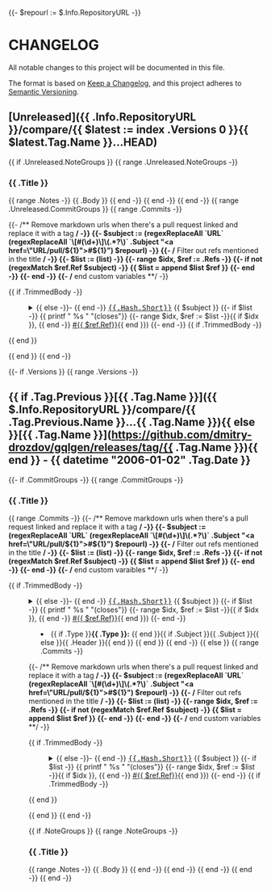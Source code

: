 {{- $repourl := $.Info.RepositoryURL -}}
# CHANGELOG
All notable changes to this project will be documented in this file.

The format is based on [Keep a Changelog](https://keepachangelog.com/en/1.0.0/),
and this project adheres to [Semantic Versioning](https://semver.org/spec/v2.0.0.html).

<a name="unreleased"></a>
## [Unreleased]({{ .Info.RepositoryURL }}/compare/{{ $latest := index .Versions 0 }}{{ $latest.Tag.Name }}...HEAD)

{{ if .Unreleased.NoteGroups }}
{{ range .Unreleased.NoteGroups -}}
### {{ .Title }}
{{ range .Notes -}}
{{ .Body }}
{{ end -}}  <!-- end of Notes -->
{{ end -}} <!-- end of NoteGroups -->
{{ end -}}  <!-- end of if -->
{{ range .Unreleased.CommitGroups }}
{{ range .Commits -}}

{{- /** Remove markdown urls when there's a pull request linked and replace it with a tag **/ -}}
{{- $subject := (regexReplaceAll `URL` (regexReplaceAll `\[#(\d+)\]\(.*?\)` .Subject "<a href=\"URL/pull/${1}\">#${1}</a>") $repourl) -}}
{{- /** Filter out refs mentioned in the title **/ -}}
{{- $list := (list) -}}
{{- range $idx, $ref := .Refs -}}
{{- if not (regexMatch $ref.Ref $subject) -}}
{{ $list = append $list $ref }}
{{- end -}}
{{- end -}}
{{- /** end custom variables **/ -}}

{{ if .TrimmedBody -}}<dl><dd><details><summary>{{ else -}}- {{ end -}}
<a href="{{$repourl}}/commit/{{.Hash.Long}}"><tt>{{.Hash.Short}}</tt></a> {{ $subject }}
{{- if $list -}}
{{ printf " %s " "(closes"}}
{{- range $idx, $ref := $list -}}{{ if $idx }}, {{ end -}}
<a href="{{ $repourl }}/issues/{{ $ref.Ref}}"> #{{ $ref.Ref}}</a>{{ end }})
{{- end -}}
{{ if .TrimmedBody -}}</summary>{{ printf "\n\n%s\n\n" .TrimmedBody }}</details></dd></dl>{{ end }}

{{ end }} <!-- end of Commits -->
{{ end -}} <!-- end of CommitGroups -->

{{- if .Versions }}
{{ range .Versions -}}
<a name="{{ .Tag.Name }}"></a>
## {{ if .Tag.Previous }}[{{ .Tag.Name }}]({{ $.Info.RepositoryURL }}/compare/{{ .Tag.Previous.Name }}...{{ .Tag.Name }}){{ else }}[{{ .Tag.Name }}](https://github.com/dmitry-drozdov/gqlgen/releases/tag/{{ .Tag.Name }}){{ end }} - {{ datetime "2006-01-02" .Tag.Date }}
{{- if .CommitGroups -}}
{{ range .CommitGroups -}}

### {{ .Title }}
{{ range .Commits -}}
{{- /** Remove markdown urls when there's a pull request linked and replace it with a tag **/ -}}
{{- $subject := (regexReplaceAll `URL` (regexReplaceAll `\[#(\d+)\]\(.*?\)` .Subject "<a href=\"URL/pull/${1}\">#${1}</a>") $repourl) -}}
{{- /** Filter out refs mentioned in the title **/ -}}
{{- $list := (list) -}}
{{- range $idx, $ref := .Refs -}}
{{- if not (regexMatch $ref.Ref $subject) -}}
{{ $list = append $list $ref }}
{{- end -}}
{{- end -}}
{{- /** end custom varaibles **/ -}}

{{ if .TrimmedBody -}}<dl><dd><details><summary>{{ else -}}- {{ end -}}
<a href="{{$repourl}}/commit/{{.Hash.Long}}"><tt>{{.Hash.Short}}</tt></a> {{ $subject }}
{{- if $list -}}
{{ printf " %s " "(closes"}}
{{- range $idx, $ref := $list -}}{{ if $idx }}, {{ end -}}
<a href="{{ $repourl }}/issues/{{ $ref.Ref}}"> #{{ $ref.Ref}}</a>{{ end }})
{{- end -}}

- {{ if .Type }}**{{ .Type }}:** {{ end }}{{ if .Subject }}{{ .Subject }}{{ else }}{{ .Header }}{{ end }}
{{ end }} <!-- end of Commits -->
{{ end -}} <!-- end of CommitGroups -->
{{ else }}
{{ range .Commits -}}

{{- /** Remove markdown urls when there's a pull request linked and replace it with a tag **/ -}}
{{- $subject := (regexReplaceAll `URL` (regexReplaceAll `\[#(\d+)\]\(.*?\)` .Subject "<a href=\"URL/pull/${1}\">#${1}</a>") $repourl) -}}
{{- /** Filter out refs mentioned in the title **/ -}}
{{- $list := (list) -}}
{{- range $idx, $ref := .Refs -}}
{{- if not (regexMatch $ref.Ref $subject) -}}
{{ $list = append $list $ref }}
{{- end -}}
{{- end -}}
{{- /** end custom variables **/ -}}

{{ if .TrimmedBody -}}<dl><dd><details><summary>{{ else -}}- {{ end -}}
<a href="{{$repourl}}/commit/{{.Hash.Long}}"><tt>{{.Hash.Short}}</tt></a> {{ $subject }}
{{- if $list -}}
{{ printf " %s " "(closes"}}
{{- range $idx, $ref := $list -}}{{ if $idx }}, {{ end -}}
<a href="{{ $repourl }}/issues/{{ $ref.Ref}}"> #{{ $ref.Ref}}</a>{{ end }})
{{- end -}}
{{ if .TrimmedBody -}}</summary>{{ printf "\n\n%s\n\n" .TrimmedBody }}</details></dd></dl>{{ end }}

{{ end }} <!-- end of Commits -->
{{ end -}} <!-- end of Else -->

{{ if .NoteGroups }}
{{ range .NoteGroups -}}
### {{ .Title }}
{{ range .Notes -}}
{{ .Body }}
{{ end -}} <!-- end of Notes -->
{{ end -}} <!-- end of NoteGroups -->
{{ end -}} <!-- end of If NoteGroups -->
{{ end -}} <!-- end of Versions -->
{{ end -}} <!-- end of If Versions -->
